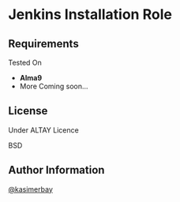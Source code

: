 Jenkins Installation Role
=========


Requirements
------------

Tested On 
* **Alma9**
* More Coming soon...


License
-------

Under ALTAY Licence


BSD

Author Information
------------------

[@kasimerbay](https://kasimerbay.github.io)
